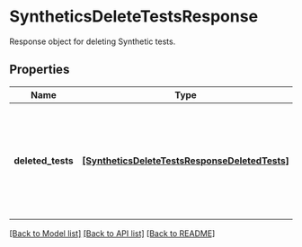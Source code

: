 # SyntheticsDeleteTestsResponse

Response object for deleting Synthetic tests.
## Properties
Name | Type | Description | Notes
------------ | ------------- | ------------- | -------------
**deleted_tests** | [**[SyntheticsDeleteTestsResponseDeletedTests]**](SyntheticsDeleteTestsResponseDeletedTests.md) | Array of objects containing a deleted Synthetic test ID with the associated deletion timestamp. | [optional] 

[[Back to Model list]](README.md#documentation-for-models) [[Back to API list]](README.md#documentation-for-api-endpoints) [[Back to README]](README.md)


